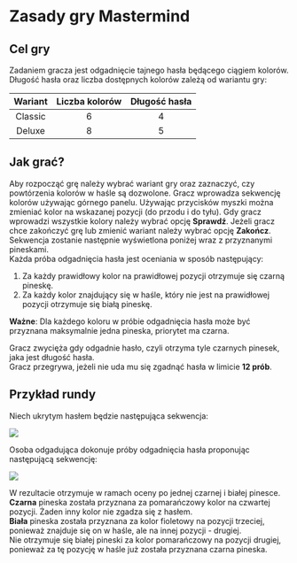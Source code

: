 # Zasady gry Mastermind
## Cel gry
Zadaniem gracza jest odgadnięcie tajnego hasła będącego ciągiem kolorów. Długość hasła oraz liczba dostępnych kolorów
zależą od wariantu gry:
            
| Wariant | Liczba kolorów | Długość hasła |
|:-------:|:--------------:|:-------------:|
| Classic |       6        |       4       |
| Deluxe  |       8        |       5       |

## Jak grać?
Aby rozpocząć grę należy wybrać wariant gry oraz zaznaczyć, czy powtórzenia kolorów w haśle są dozwolone.
Gracz wprowadza sekwencję kolorów używając górnego panelu.
Używając przycisków myszki można zmieniać kolor na wskazanej pozycji (do przodu i do tyłu).
Gdy gracz wprowadzi wszystkie kolory należy wybrać opcję **Sprawdź**.
Jeżeli gracz chce zakończyć grę lub zmienić wariant należy wybrać opcję **Zakończ**.
Sekwencja zostanie następnie wyświetlona poniżej wraz z przyznanymi pineskami.
<br>Każda próba odgadnięcia hasła jest oceniania w sposób następujący:
           
 1. Za każdy prawidłowy kolor na prawidłowej pozycji otrzymuje się czarną pineskę.
 2. Za każdy kolor znajdujący się w haśle, który nie jest na prawidłowej pozycji otrzymuje się białą pineskę.
            
**Ważne**: Dla każdego koloru w próbie odgadnięcia hasła może być przyznana maksymalnie jedna pineska, priorytet ma czarna.

Gracz zwycięża gdy odgadnie hasło, czyli otrzyma tyle czarnych pinesek, jaka jest długość hasła.
<br>Gracz przegrywa, jeżeli nie uda mu się zgadnąć hasła w limicie **12 prób**.

## Przykład rundy
Niech ukrytym hasłem będzie następująca sekwencja:

![]($example_secret.png$)

Osoba odgadująca dokonuje próby odgadnięcia hasła proponując następującą sekwencję:

![]($example_guess.png$)

W rezultacie otrzymuje w ramach oceny po jednej czarnej i białej pinesce.
<br>**Czarna** pineska została przyznana za pomarańczowy kolor na czwartej pozycji. Żaden inny kolor nie zgadza się z hasłem.
<br>**Biała** pineska została przyznana za kolor fioletowy na pozycji trzeciej, ponieważ znajduje się on w haśle, ale na innej pozycji - drugiej.
<br>Nie otrzymuje się białej pineski za kolor pomarańczowy na pozycji drugiej, ponieważ za tę pozycję w haśle już została przyznana czarna pineska.